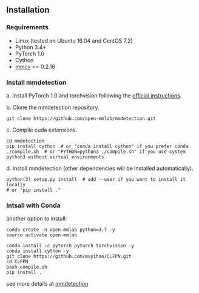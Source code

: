 ## Installation

### Requirements

- Linux (tested on Ubuntu 16.04 and CentOS 7.2)
- Python 3.4+
- PyTorch 1.0
- Cython
- [mmcv](https://github.com/open-mmlab/mmcv) == 0.2.16

### Install mmdetection

a. Install PyTorch 1.0 and torchvision following the [official instructions](https://pytorch.org/).

b. Clone the mmdetection repository.

```shell
git clone https://github.com/open-mmlab/mmdetection.git
```

c. Compile cuda extensions.

```shell
cd mmdetection
pip install cython  # or "conda install cython" if you prefer conda
./compile.sh  # or "PYTHON=python3 ./compile.sh" if you use system python3 without virtual environments
```

d. Install mmdetection (other dependencies will be installed automatically).

```shell
python(3) setup.py install  # add --user if you want to install it locally
# or "pip install ."
```



### Intsall with Conda
another option to install:

```shell
conda create -n open-mmlab python=3.7 -y
source activate open-mmlab

conda install -c pytorch pytorch torchvision -y
conda install cython -y
git clone https://github.com/muyihao/CLFPN.git
cd CLFPN
bash compile.sh
pip install .
```
see more details at [mmdetection](https://github.com/open-mmlab/mmdetection)

